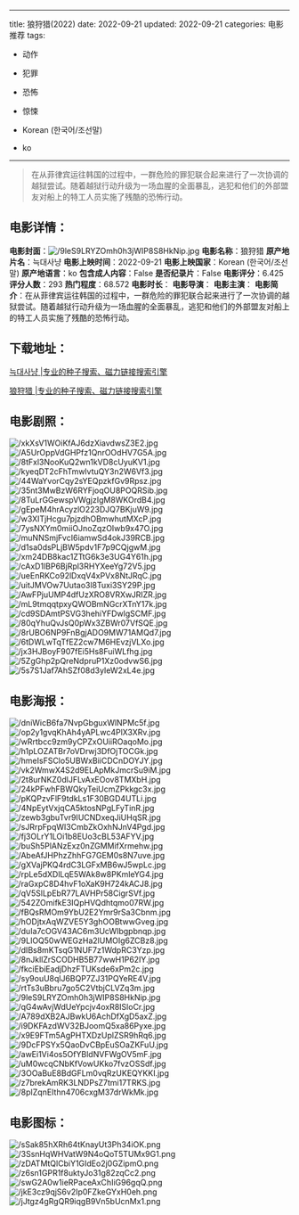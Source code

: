 
---
title: 狼狩猎(2022)
date: 2022-09-21
updated: 2022-09-21
categories: 电影推荐
tags:
- 动作
- 犯罪
- 恐怖
- 惊悚

- Korean (한국어/조선말)
- ko
---


> 在从菲律宾运往韩国的过程中，一群危险的罪犯联合起来进行了一次协调的越狱尝试。随着越狱行动升级为一场血腥的全面暴乱，逃犯和他们的外部盟友对船上的特工人员实施了残酷的恐怖行动。

## **电影详情**：

**电影封面**：<img src="https://image.tmdb.org/t/p/w200/9leS9LRYZOmh0h3jWIP8S8HkNip.jpg" alt="/9leS9LRYZOmh0h3jWIP8S8HkNip.jpg" title="/9leS9LRYZOmh0h3jWIP8S8HkNip.jpg">
**电影名称**：狼狩猎
**原产地片名**：늑대사냥
**电影上映时间**：2022-09-21
**电影上映国家**：Korean (한국어/조선말)
**原产地语言**：ko
**包含成人内容**：False
**是否纪录片**：False
**电影评分**：6.425
**评分人数**：293
**热门程度**：68.572
**电影时长**：
**电影导演**：
**电影主演**：
**电影简介**：在从菲律宾运往韩国的过程中，一群危险的罪犯联合起来进行了一次协调的越狱尝试。随着越狱行动升级为一场血腥的全面暴乱，逃犯和他们的外部盟友对船上的特工人员实施了残酷的恐怖行动。

## **下载地址**：
[늑대사냥 |专业的种子搜索、磁力链接搜索引擎](https://movie.amd794.com:2083/?search=%EB%8A%91%EB%8C%80%EC%82%AC%EB%83%A5&ordering=&mode=match_phrase&page_size=10&page=1)

[狼狩猎 |专业的种子搜索、磁力链接搜索引擎](https://movie.amd794.com:2083/?search=%E7%8B%BC%E7%8B%A9%E7%8C%8E&ordering=&mode=match_phrase&page_size=10&page=1)
 

## **电影剧照**：
<img src="https://image.tmdb.org/t/p/original/xkXsV1WOiKfAJ6dzXiavdwsZ3E2.jpg" alt="/xkXsV1WOiKfAJ6dzXiavdwsZ3E2.jpg" title="/xkXsV1WOiKfAJ6dzXiavdwsZ3E2.jpg"><img src="https://image.tmdb.org/t/p/original/A5UrOppVdGHPfz1QnrOOdHV7G5A.jpg" alt="/A5UrOppVdGHPfz1QnrOOdHV7G5A.jpg" title="/A5UrOppVdGHPfz1QnrOOdHV7G5A.jpg"><img src="https://image.tmdb.org/t/p/original/8tFxl3NooKuQ2wn1kVD8cUyuKV1.jpg" alt="/8tFxl3NooKuQ2wn1kVD8cUyuKV1.jpg" title="/8tFxl3NooKuQ2wn1kVD8cUyuKV1.jpg"><img src="https://image.tmdb.org/t/p/original/kyeqDT2cFhTmwlvtuQY3n2W6Vf3.jpg" alt="/kyeqDT2cFhTmwlvtuQY3n2W6Vf3.jpg" title="/kyeqDT2cFhTmwlvtuQY3n2W6Vf3.jpg"><img src="https://image.tmdb.org/t/p/original/44WaYvorCqy2sYEQpzkfGv9Rpsz.jpg" alt="/44WaYvorCqy2sYEQpzkfGv9Rpsz.jpg" title="/44WaYvorCqy2sYEQpzkfGv9Rpsz.jpg"><img src="https://image.tmdb.org/t/p/original/35nt3MwBzW6RYFjoqOU8POQRSib.jpg" alt="/35nt3MwBzW6RYFjoqOU8POQRSib.jpg" title="/35nt3MwBzW6RYFjoqOU8POQRSib.jpg"><img src="https://image.tmdb.org/t/p/original/8TuLrGGewspVWgjzIgM8WKOrdB4.jpg" alt="/8TuLrGGewspVWgjzIgM8WKOrdB4.jpg" title="/8TuLrGGewspVWgjzIgM8WKOrdB4.jpg"><img src="https://image.tmdb.org/t/p/original/gEpeM4hrAcyzlO223DJQ7BKjuW9.jpg" alt="/gEpeM4hrAcyzlO223DJQ7BKjuW9.jpg" title="/gEpeM4hrAcyzlO223DJQ7BKjuW9.jpg"><img src="https://image.tmdb.org/t/p/original/w3XITjHcgu7pjzdhOBmwhutMXcP.jpg" alt="/w3XITjHcgu7pjzdhOBmwhutMXcP.jpg" title="/w3XITjHcgu7pjzdhOBmwhutMXcP.jpg"><img src="https://image.tmdb.org/t/p/original/7ysNXYm0miiOJnoZqzOIwb9x47O.jpg" alt="/7ysNXYm0miiOJnoZqzOIwb9x47O.jpg" title="/7ysNXYm0miiOJnoZqzOIwb9x47O.jpg"><img src="https://image.tmdb.org/t/p/original/muNNSmjFvcI6iamwSd4okJ39RCB.jpg" alt="/muNNSmjFvcI6iamwSd4okJ39RCB.jpg" title="/muNNSmjFvcI6iamwSd4okJ39RCB.jpg"><img src="https://image.tmdb.org/t/p/original/d1sa0dsPLjBW5pdv1F7p9CQjgwM.jpg" alt="/d1sa0dsPLjBW5pdv1F7p9CQjgwM.jpg" title="/d1sa0dsPLjBW5pdv1F7p9CQjgwM.jpg"><img src="https://image.tmdb.org/t/p/original/xm24DB8kac1ZTtG6k3e3UG4Y61h.jpg" alt="/xm24DB8kac1ZTtG6k3e3UG4Y61h.jpg" title="/xm24DB8kac1ZTtG6k3e3UG4Y61h.jpg"><img src="https://image.tmdb.org/t/p/original/cAxD1lBP6BjRpl3RHYXeeYg72V5.jpg" alt="/cAxD1lBP6BjRpl3RHYXeeYg72V5.jpg" title="/cAxD1lBP6BjRpl3RHYXeeYg72V5.jpg"><img src="https://image.tmdb.org/t/p/original/ueEnRKCo92lDxqV4xPVx8NtJRqC.jpg" alt="/ueEnRKCo92lDxqV4xPVx8NtJRqC.jpg" title="/ueEnRKCo92lDxqV4xPVx8NtJRqC.jpg"><img src="https://image.tmdb.org/t/p/original/uitJMVOw7Uutao3l8Tuxi3SY29P.jpg" alt="/uitJMVOw7Uutao3l8Tuxi3SY29P.jpg" title="/uitJMVOw7Uutao3l8Tuxi3SY29P.jpg"><img src="https://image.tmdb.org/t/p/original/AwFPjuUMP4dfUzXRO8VRXwJRIZR.jpg" alt="/AwFPjuUMP4dfUzXRO8VRXwJRIZR.jpg" title="/AwFPjuUMP4dfUzXRO8VRXwJRIZR.jpg"><img src="https://image.tmdb.org/t/p/original/mL9tmqqtpxyQWOBmNGcrXTnY17k.jpg" alt="/mL9tmqqtpxyQWOBmNGcrXTnY17k.jpg" title="/mL9tmqqtpxyQWOBmNGcrXTnY17k.jpg"><img src="https://image.tmdb.org/t/p/original/cd9SDAmtPSVG3hehiYFDwlgSCMF.jpg" alt="/cd9SDAmtPSVG3hehiYFDwlgSCMF.jpg" title="/cd9SDAmtPSVG3hehiYFDwlgSCMF.jpg"><img src="https://image.tmdb.org/t/p/original/80qYhuQvJsQ0pWx3ZBWr07VfSQE.jpg" alt="/80qYhuQvJsQ0pWx3ZBWr07VfSQE.jpg" title="/80qYhuQvJsQ0pWx3ZBWr07VfSQE.jpg"><img src="https://image.tmdb.org/t/p/original/8rUBO6NP9FnBgjADO9MW71AMQd7.jpg" alt="/8rUBO6NP9FnBgjADO9MW71AMQd7.jpg" title="/8rUBO6NP9FnBgjADO9MW71AMQd7.jpg"><img src="https://image.tmdb.org/t/p/original/6tDWLwTqTfEZ2cw7M6HEvzjVLXo.jpg" alt="/6tDWLwTqTfEZ2cw7M6HEvzjVLXo.jpg" title="/6tDWLwTqTfEZ2cw7M6HEvzjVLXo.jpg"><img src="https://image.tmdb.org/t/p/original/jx3HJBoyF907fEi5Hs8FuiWLfhg.jpg" alt="/jx3HJBoyF907fEi5Hs8FuiWLfhg.jpg" title="/jx3HJBoyF907fEi5Hs8FuiWLfhg.jpg"><img src="https://image.tmdb.org/t/p/original/5ZgGhp2pQreNdpruP1Xz0odvwS6.jpg" alt="/5ZgGhp2pQreNdpruP1Xz0odvwS6.jpg" title="/5ZgGhp2pQreNdpruP1Xz0odvwS6.jpg"><img src="https://image.tmdb.org/t/p/original/5s7S1Jaf7AhSZf08d3yIeW2xL4e.jpg" alt="/5s7S1Jaf7AhSZf08d3yIeW2xL4e.jpg" title="/5s7S1Jaf7AhSZf08d3yIeW2xL4e.jpg">

## **电影海报**：
<img src="https://image.tmdb.org/t/p/original/dniWicB6fa7NvpGbguxWlNPMc5f.jpg" alt="/dniWicB6fa7NvpGbguxWlNPMc5f.jpg" title="/dniWicB6fa7NvpGbguxWlNPMc5f.jpg"><img src="https://image.tmdb.org/t/p/original/op2y1gvqKhAh4yAPLwc4PlX3XRv.jpg" alt="/op2y1gvqKhAh4yAPLwc4PlX3XRv.jpg" title="/op2y1gvqKhAh4yAPLwc4PlX3XRv.jpg"><img src="https://image.tmdb.org/t/p/original/wRrtbcc9zm9yCPZxOUiiROaqoMo.jpg" alt="/wRrtbcc9zm9yCPZxOUiiROaqoMo.jpg" title="/wRrtbcc9zm9yCPZxOUiiROaqoMo.jpg"><img src="https://image.tmdb.org/t/p/original/h1pLOZATBr7oVDrwj3DfOjTOCGk.jpg" alt="/h1pLOZATBr7oVDrwj3DfOjTOCGk.jpg" title="/h1pLOZATBr7oVDrwj3DfOjTOCGk.jpg"><img src="https://image.tmdb.org/t/p/original/hmeIsFSClo5UBWxBiiCDCnDOYJY.jpg" alt="/hmeIsFSClo5UBWxBiiCDCnDOYJY.jpg" title="/hmeIsFSClo5UBWxBiiCDCnDOYJY.jpg"><img src="https://image.tmdb.org/t/p/original/vk2WmwX4S2d9ELApMkJmcrSu9iM.jpg" alt="/vk2WmwX4S2d9ELApMkJmcrSu9iM.jpg" title="/vk2WmwX4S2d9ELApMkJmcrSu9iM.jpg"><img src="https://image.tmdb.org/t/p/original/2t8urNKZ0dlJFLvAxEOov8TMXbH.jpg" alt="/2t8urNKZ0dlJFLvAxEOov8TMXbH.jpg" title="/2t8urNKZ0dlJFLvAxEOov8TMXbH.jpg"><img src="https://image.tmdb.org/t/p/original/24kPFwhFBWQkyTeiUcmZPkkgc3x.jpg" alt="/24kPFwhFBWQkyTeiUcmZPkkgc3x.jpg" title="/24kPFwhFBWQkyTeiUcmZPkkgc3x.jpg"><img src="https://image.tmdb.org/t/p/original/pKQPzvFlF9tdkLs1F30BGD4UTLi.jpg" alt="/pKQPzvFlF9tdkLs1F30BGD4UTLi.jpg" title="/pKQPzvFlF9tdkLs1F30BGD4UTLi.jpg"><img src="https://image.tmdb.org/t/p/original/4NpEytVxjqCA5ktosNPgLFyTinR.jpg" alt="/4NpEytVxjqCA5ktosNPgLFyTinR.jpg" title="/4NpEytVxjqCA5ktosNPgLFyTinR.jpg"><img src="https://image.tmdb.org/t/p/original/zewb3gbuTvr9IUCNDxeqJiUHqSR.jpg" alt="/zewb3gbuTvr9IUCNDxeqJiUHqSR.jpg" title="/zewb3gbuTvr9IUCNDxeqJiUHqSR.jpg"><img src="https://image.tmdb.org/t/p/original/sJRrpFpqWI3CmbZkOxhNJnV4Pgd.jpg" alt="/sJRrpFpqWI3CmbZkOxhNJnV4Pgd.jpg" title="/sJRrpFpqWI3CmbZkOxhNJnV4Pgd.jpg"><img src="https://image.tmdb.org/t/p/original/fj3OLrY1LOi1b8EUo3cBL53AFYV.jpg" alt="/fj3OLrY1LOi1b8EUo3cBL53AFYV.jpg" title="/fj3OLrY1LOi1b8EUo3cBL53AFYV.jpg"><img src="https://image.tmdb.org/t/p/original/buSh5PlANzExz0nZGMMifXrmehw.jpg" alt="/buSh5PlANzExz0nZGMMifXrmehw.jpg" title="/buSh5PlANzExz0nZGMMifXrmehw.jpg"><img src="https://image.tmdb.org/t/p/original/AbeAfJHPhzZhhFG7GEM0s8N7uve.jpg" alt="/AbeAfJHPhzZhhFG7GEM0s8N7uve.jpg" title="/AbeAfJHPhzZhhFG7GEM0s8N7uve.jpg"><img src="https://image.tmdb.org/t/p/original/gXVajPKQ4rdC3LGFxMB6wJ5wpLc.jpg" alt="/gXVajPKQ4rdC3LGFxMB6wJ5wpLc.jpg" title="/gXVajPKQ4rdC3LGFxMB6wJ5wpLc.jpg"><img src="https://image.tmdb.org/t/p/original/rpLe5dXDlLqE5WAk8w8PKmleYG4.jpg" alt="/rpLe5dXDlLqE5WAk8w8PKmleYG4.jpg" title="/rpLe5dXDlLqE5WAk8w8PKmleYG4.jpg"><img src="https://image.tmdb.org/t/p/original/raGxpC8D4hvF1oXaK9H724kACJ8.jpg" alt="/raGxpC8D4hvF1oXaK9H724kACJ8.jpg" title="/raGxpC8D4hvF1oXaK9H724kACJ8.jpg"><img src="https://image.tmdb.org/t/p/original/qV5SlLpEbR77LAVHPr58CigrSVf.jpg" alt="/qV5SlLpEbR77LAVHPr58CigrSVf.jpg" title="/qV5SlLpEbR77LAVHPr58CigrSVf.jpg"><img src="https://image.tmdb.org/t/p/original/542ZOmifkE3IQpHVQdhtqmo07RW.jpg" alt="/542ZOmifkE3IQpHVQdhtqmo07RW.jpg" title="/542ZOmifkE3IQpHVQdhtqmo07RW.jpg"><img src="https://image.tmdb.org/t/p/original/fBQsRMOm9YbU2E2Ymr9rSa3Cbnm.jpg" alt="/fBQsRMOm9YbU2E2Ymr9rSa3Cbnm.jpg" title="/fBQsRMOm9YbU2E2Ymr9rSa3Cbnm.jpg"><img src="https://image.tmdb.org/t/p/original/hODjtxAqWZVE5Y3ghOOBtwwGveg.jpg" alt="/hODjtxAqWZVE5Y3ghOOBtwwGveg.jpg" title="/hODjtxAqWZVE5Y3ghOOBtwwGveg.jpg"><img src="https://image.tmdb.org/t/p/original/duIa7cOGV43AC6m3UcWIbgpbnqp.jpg" alt="/duIa7cOGV43AC6m3UcWIbgpbnqp.jpg" title="/duIa7cOGV43AC6m3UcWIbgpbnqp.jpg"><img src="https://image.tmdb.org/t/p/original/9LIOQ50wWEGzHa2lUMOIg6ZCBz8.jpg" alt="/9LIOQ50wWEGzHa2lUMOIg6ZCBz8.jpg" title="/9LIOQ50wWEGzHa2lUMOIg6ZCBz8.jpg"><img src="https://image.tmdb.org/t/p/original/dIBs8mKTsqG1NUF7z1WdpRC3Yzp.jpg" alt="/dIBs8mKTsqG1NUF7z1WdpRC3Yzp.jpg" title="/dIBs8mKTsqG1NUF7z1WdpRC3Yzp.jpg"><img src="https://image.tmdb.org/t/p/original/8nJkllZrSCODHB5B77wwH1P62IY.jpg" alt="/8nJkllZrSCODHB5B77wwH1P62IY.jpg" title="/8nJkllZrSCODHB5B77wwH1P62IY.jpg"><img src="https://image.tmdb.org/t/p/original/fkciEbiEadjDhzFTUKsde6xPm2c.jpg" alt="/fkciEbiEadjDhzFTUKsde6xPm2c.jpg" title="/fkciEbiEadjDhzFTUKsde6xPm2c.jpg"><img src="https://image.tmdb.org/t/p/original/sy9ouU8qlJ6BQP7ZJ31PQYeRE4V.jpg" alt="/sy9ouU8qlJ6BQP7ZJ31PQYeRE4V.jpg" title="/sy9ouU8qlJ6BQP7ZJ31PQYeRE4V.jpg"><img src="https://image.tmdb.org/t/p/original/rtTs3uBbru7go5C2VtbjCLVZq3m.jpg" alt="/rtTs3uBbru7go5C2VtbjCLVZq3m.jpg" title="/rtTs3uBbru7go5C2VtbjCLVZq3m.jpg"><img src="https://image.tmdb.org/t/p/original/9leS9LRYZOmh0h3jWIP8S8HkNip.jpg" alt="/9leS9LRYZOmh0h3jWIP8S8HkNip.jpg" title="/9leS9LRYZOmh0h3jWIP8S8HkNip.jpg"><img src="https://image.tmdb.org/t/p/original/qG4wAvjWdUeYpcjv4oxR8ISloCr.jpg" alt="/qG4wAvjWdUeYpcjv4oxR8ISloCr.jpg" title="/qG4wAvjWdUeYpcjv4oxR8ISloCr.jpg"><img src="https://image.tmdb.org/t/p/original/A789dXB2AJBwkU6AchDfXgD5axZ.jpg" alt="/A789dXB2AJBwkU6AchDfXgD5axZ.jpg" title="/A789dXB2AJBwkU6AchDfXgD5axZ.jpg"><img src="https://image.tmdb.org/t/p/original/i9DKFAzdWV32BJoomQ5xa86Pyxe.jpg" alt="/i9DKFAzdWV32BJoomQ5xa86Pyxe.jpg" title="/i9DKFAzdWV32BJoomQ5xa86Pyxe.jpg"><img src="https://image.tmdb.org/t/p/original/x9E9FTm5AgPHTXDzUplZSR9hRq6.jpg" alt="/x9E9FTm5AgPHTXDzUplZSR9hRq6.jpg" title="/x9E9FTm5AgPHTXDzUplZSR9hRq6.jpg"><img src="https://image.tmdb.org/t/p/original/9DcFPSYx5QaoDvCBpEuSOaZKFuU.jpg" alt="/9DcFPSYx5QaoDvCBpEuSOaZKFuU.jpg" title="/9DcFPSYx5QaoDvCBpEuSOaZKFuU.jpg"><img src="https://image.tmdb.org/t/p/original/awEi1Vi4os5OfYBldNVFWgOV5mF.jpg" alt="/awEi1Vi4os5OfYBldNVFWgOV5mF.jpg" title="/awEi1Vi4os5OfYBldNVFWgOV5mF.jpg"><img src="https://image.tmdb.org/t/p/original/uM0wcqCNbKfVowUKko7fvzOSSdf.jpg" alt="/uM0wcqCNbKfVowUKko7fvzOSSdf.jpg" title="/uM0wcqCNbKfVowUKko7fvzOSSdf.jpg"><img src="https://image.tmdb.org/t/p/original/3OOaBuE8BdGFLm0vqRzUKEQYKKI.jpg" alt="/3OOaBuE8BdGFLm0vqRzUKEQYKKI.jpg" title="/3OOaBuE8BdGFLm0vqRzUKEQYKKI.jpg"><img src="https://image.tmdb.org/t/p/original/z7brekAmRK3LNDPsZ7tmi17TRKS.jpg" alt="/z7brekAmRK3LNDPsZ7tmi17TRKS.jpg" title="/z7brekAmRK3LNDPsZ7tmi17TRKS.jpg"><img src="https://image.tmdb.org/t/p/original/8pIZqnEIthn4706cxgM37drWkMk.jpg" alt="/8pIZqnEIthn4706cxgM37drWkMk.jpg" title="/8pIZqnEIthn4706cxgM37drWkMk.jpg">

## **电影图标**：
<img src="https://image.tmdb.org/t/p/original/sSak85hXRh64tKnayUt3Ph34iOK.png" alt="/sSak85hXRh64tKnayUt3Ph34iOK.png" title="/sSak85hXRh64tKnayUt3Ph34iOK.png"><img src="https://image.tmdb.org/t/p/original/3SsnHqWHVatW9N4oQoT5TUMx9G1.png" alt="/3SsnHqWHVatW9N4oQoT5TUMx9G1.png" title="/3SsnHqWHVatW9N4oQoT5TUMx9G1.png"><img src="https://image.tmdb.org/t/p/original/zDATMtQlCbiY1GIdEo2j0GZipmO.png" alt="/zDATMtQlCbiY1GIdEo2j0GZipmO.png" title="/zDATMtQlCbiY1GIdEo2j0GZipmO.png"><img src="https://image.tmdb.org/t/p/original/z6sn1GPR1f8uktyJo31g82zqCc2.png" alt="/z6sn1GPR1f8uktyJo31g82zqCc2.png" title="/z6sn1GPR1f8uktyJo31g82zqCc2.png"><img src="https://image.tmdb.org/t/p/original/swG2A0w1ieRPaceAxChIiG96gqQ.png" alt="/swG2A0w1ieRPaceAxChIiG96gqQ.png" title="/swG2A0w1ieRPaceAxChIiG96gqQ.png"><img src="https://image.tmdb.org/t/p/original/jkE3cz9qjS6v2Ip0FZkeGYxH0eh.png" alt="/jkE3cz9qjS6v2Ip0FZkeGYxH0eh.png" title="/jkE3cz9qjS6v2Ip0FZkeGYxH0eh.png"><img src="https://image.tmdb.org/t/p/original/jJtgz4gRgQR9iqgB9Vn5bUcnMx1.png" alt="/jJtgz4gRgQR9iqgB9Vn5bUcnMx1.png" title="/jJtgz4gRgQR9iqgB9Vn5bUcnMx1.png">
